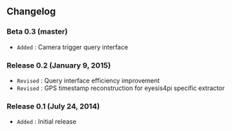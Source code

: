## Changelog

### Beta 0.3 (master)

- `Added` : Camera trigger query interface

### Release 0.2 (January 9, 2015)

- `Revised` : Query interface efficiency improvement
- `Revised` : GPS timestamp reconstruction for eyesis4pi specific extractor

### Release 0.1 (July 24, 2014)

- `Added` : Initial release

